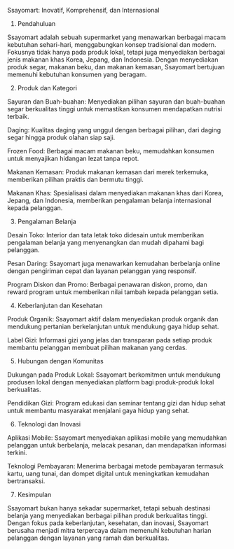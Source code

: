 Ssayomart: Inovatif, Komprehensif, dan Internasional

1. Pendahuluan

Ssayomart adalah sebuah supermarket yang menawarkan berbagai macam kebutuhan sehari-hari, menggabungkan konsep tradisional dan modern. Fokusnya tidak hanya pada produk lokal, tetapi juga menyediakan berbagai jenis makanan khas Korea, Jepang, dan Indonesia. Dengan menyediakan produk segar, makanan beku, dan makanan kemasan, Ssayomart bertujuan memenuhi kebutuhan konsumen yang beragam.

2. Produk dan Kategori

Sayuran dan Buah-buahan: Menyediakan pilihan sayuran dan buah-buahan segar berkualitas tinggi untuk memastikan konsumen mendapatkan nutrisi terbaik.

Daging: Kualitas daging yang unggul dengan berbagai pilihan, dari daging segar hingga produk olahan siap saji.

Frozen Food: Berbagai macam makanan beku, memudahkan konsumen untuk menyajikan hidangan lezat tanpa repot.

Makanan Kemasan: Produk makanan kemasan dari merek terkemuka, memberikan pilihan praktis dan bermutu tinggi.

Makanan Khas: Spesialisasi dalam menyediakan makanan khas dari Korea, Jepang, dan Indonesia, memberikan pengalaman belanja internasional kepada pelanggan.

3. Pengalaman Belanja

Desain Toko: Interior dan tata letak toko didesain untuk memberikan pengalaman belanja yang menyenangkan dan mudah dipahami bagi pelanggan.

Pesan Daring: Ssayomart juga menawarkan kemudahan berbelanja online dengan pengiriman cepat dan layanan pelanggan yang responsif.

Program Diskon dan Promo: Berbagai penawaran diskon, promo, dan reward program untuk memberikan nilai tambah kepada pelanggan setia.

4. Keberlanjutan dan Kesehatan

Produk Organik: Ssayomart aktif dalam menyediakan produk organik dan mendukung pertanian berkelanjutan untuk mendukung gaya hidup sehat.

Label Gizi: Informasi gizi yang jelas dan transparan pada setiap produk membantu pelanggan membuat pilihan makanan yang cerdas.

5. Hubungan dengan Komunitas

Dukungan pada Produk Lokal: Ssayomart berkomitmen untuk mendukung produsen lokal dengan menyediakan platform bagi produk-produk lokal berkualitas.

Pendidikan Gizi: Program edukasi dan seminar tentang gizi dan hidup sehat untuk membantu masyarakat menjalani gaya hidup yang sehat.

6. Teknologi dan Inovasi

Aplikasi Mobile: Ssayomart menyediakan aplikasi mobile yang memudahkan pelanggan untuk berbelanja, melacak pesanan, dan mendapatkan informasi terkini.

Teknologi Pembayaran: Menerima berbagai metode pembayaran termasuk kartu, uang tunai, dan dompet digital untuk meningkatkan kemudahan bertransaksi.

7. Kesimpulan

Ssayomart bukan hanya sekadar supermarket, tetapi sebuah destinasi belanja yang menyediakan berbagai pilihan produk berkualitas tinggi. Dengan fokus pada keberlanjutan, kesehatan, dan inovasi, Ssayomart berusaha menjadi mitra terpercaya dalam memenuhi kebutuhan harian pelanggan dengan layanan yang ramah dan berkualitas.
